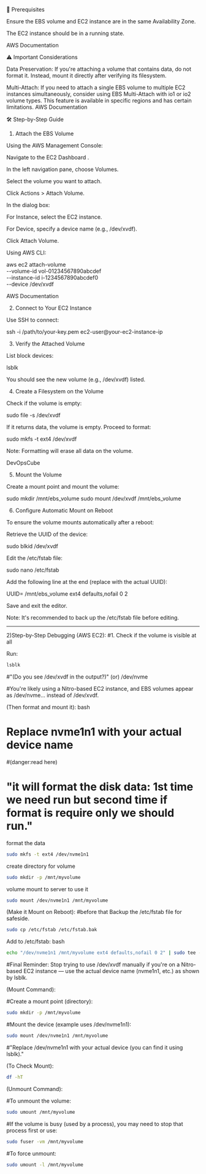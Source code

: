 📌 Prerequisites

Ensure the EBS volume and EC2 instance are in the same Availability Zone.

The EC2 instance should be in a running state.

AWS Documentation

⚠️ Important Considerations

Data Preservation: If you're attaching a volume that contains data, do not format it. Instead, mount it directly after verifying its filesystem.

Multi-Attach: If you need to attach a single EBS volume to multiple EC2 instances simultaneously, consider using EBS Multi-Attach with io1 or io2 volume types. This feature is available in specific regions and has certain limitations. 
AWS Documentation

🛠️ Step-by-Step Guide
1. Attach the EBS Volume

Using the AWS Management Console:

Navigate to the EC2 Dashboard
.

In the left navigation pane, choose Volumes.

Select the volume you want to attach.

Click Actions > Attach Volume.

In the dialog box:

For Instance, select the EC2 instance.

For Device, specify a device name (e.g., /dev/xvdf).

Click Attach Volume.

Using AWS CLI:

aws ec2 attach-volume \
  --volume-id vol-01234567890abcdef \
  --instance-id i-1234567890abcdef0 \
  --device /dev/xvdf


AWS Documentation

2. Connect to Your EC2 Instance

Use SSH to connect:

ssh -i /path/to/your-key.pem ec2-user@your-ec2-instance-ip

3. Verify the Attached Volume

List block devices:

lsblk


You should see the new volume (e.g., /dev/xvdf) listed.

4. Create a Filesystem on the Volume

Check if the volume is empty:

sudo file -s /dev/xvdf


If it returns data, the volume is empty. Proceed to format:

sudo mkfs -t ext4 /dev/xvdf


Note: Formatting will erase all data on the volume.

DevOpsCube

5. Mount the Volume

Create a mount point and mount the volume:

sudo mkdir /mnt/ebs_volume
sudo mount /dev/xvdf /mnt/ebs_volume

6. Configure Automatic Mount on Reboot

To ensure the volume mounts automatically after a reboot:

Retrieve the UUID of the device:

sudo blkid /dev/xvdf


Edit the /etc/fstab file:

sudo nano /etc/fstab


Add the following line at the end (replace <UUID> with the actual UUID):

UUID=<UUID> /mnt/ebs_volume ext4 defaults,nofail 0 2


Save and exit the editor.

Note: It's recommended to back up the /etc/fstab file before editing.


---
2)Step-by-Step Debugging (AWS EC2):
#1. Check if the volume is visible at all

Run:

```bash
lsblk
```

#"(Do you see /dev/xvdf in the output?)"
(or)
/dev/nvme

#You're likely using a Nitro-based EC2 instance, and EBS volumes appear as /dev/nvme... instead of /dev/xvdf.

(Then format and mount it):
bash
# Replace nvme1n1 with your actual device name

#(danger:read here)
# "it will format the disk data: 1st time we need run but second time if format is require only we should run."

format the data
```bash
sudo mkfs -t ext4 /dev/nvme1n1
```
create directory for volume
```bash
sudo mkdir -p /mnt/myvolume    
```
volume mount to server to use it
```bash
sudo mount /dev/nvme1n1 /mnt/myvolume
```

(Make it Mount on Reboot):
#before that Backup the /etc/fstab file for safeside.
```bash
sudo cp /etc/fstab /etc/fstab.bak
```

Add to /etc/fstab:
bash
```bash
echo "/dev/nvme1n1 /mnt/myvolume ext4 defaults,nofail 0 2" | sudo tee -a /etc/fstab
```
#Final Reminder:
Stop trying to use /dev/xvdf manually if you're on a Nitro-based EC2 instance — use the actual device name (nvme1n1, etc.) as shown by lsblk.

(Mount Command):

#Create a mount point (directory):
```bash
sudo mkdir -p /mnt/myvolume
```
#Mount the device (example uses /dev/nvme1n1):
```bash
sudo mount /dev/nvme1n1 /mnt/myvolume
```
#"Replace /dev/nvme1n1 with your actual device (you can find it using lsblk)."

(To Check Mount):
```bash
df -hT
```
(Unmount Command):

#To unmount the volume:
```bash
sudo umount /mnt/myvolume
```
#If the volume is busy (used by a process), you may need to stop that process first or use:
```bash
sudo fuser -vm /mnt/myvolume
```
#To force unmount:
```bash
sudo umount -l /mnt/myvolume
```
